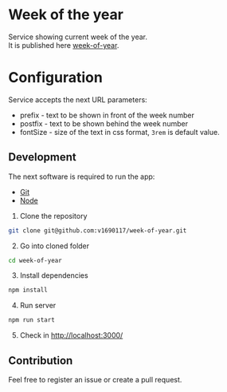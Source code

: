 # Week of the year

Service showing current week of the year.  
It is published here [week-of-year](https://v1690117.com/week-of-year/?prefix=Current%20week%20is%20&postfix=!&fontSize=6vw).

# Configuration

Service accepts the next URL parameters:

- prefix - text to be shown in front of the week number
- postfix - text to be shown behind the week number
- fontSize - size of the text in css format, `3rem` is default value.

## Development

The next software is required to run the app:

- [Git](https://git-scm.com/)
- [Node](https://nodejs.org/en/)

1.  Clone the repository

```bash
git clone git@github.com:v1690117/week-of-year.git
```

2. Go into cloned folder

```bash
cd week-of-year
```

3.  Install dependencies

```bash
npm install
```

4.  Run server

```bash
npm run start
```

5. Check in [http://localhost:3000/](http://localhost:3000/)

## Contribution

Feel free to register an issue or create a pull request.
